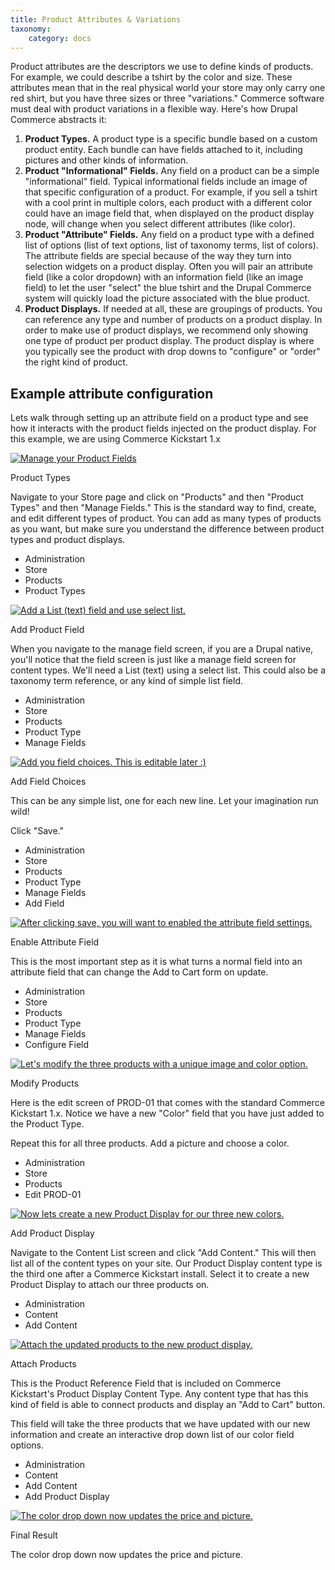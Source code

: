 ```yaml
---
title: Product Attributes & Variations
taxonomy:
    category: docs
---
```


<div class="docs-enhanced">
<p>Product attributes are the descriptors we use to define kinds of products. For example, we could describe a tshirt by the color and size. These attributes mean that in the real physical world your store may only carry one red shirt, but you have three sizes or three "variations." Commerce software must deal with product variations in a flexible way. Here's how Drupal Commerce abstracts it:</p>
<ol>
    <li><strong>Product Types.</strong> A product type is a specific bundle based on a custom product entity. Each bundle can have fields attached to it, including pictures and other kinds of information.</li>
    <li><strong>Product "Informational" Fields.</strong> Any field on a product can be a simple "informational" field. Typical informational fields include an image of that specific configuration of a product. For example, if you sell a tshirt with a cool print in multiple colors, each product with a different color could have an image field that, when displayed on the product display node, will change when you select different attributes (like color).</li>
    <li><strong>Product "Attribute" Fields.</strong> Any field on a product type with a defined list of options (list of text options, list of taxonomy terms, list of colors). The attribute fields are special because of the way they turn into selection widgets on a product display. Often you will pair an attribute field (like a color dropdown) with an information field (like an image field) to let the user "select" the blue tshirt and the Drupal Commerce system will quickly load the picture associated with the blue product.</li>
    <li><strong>Product Displays.</strong> If needed at all, these are groupings of products. You can reference any type and number of products on a product display. In order to make use of product displays, we recommend only showing one type of product per product display. The product display is where you typically see the product with drop downs to "configure" or "order" the right kind of product.</li>
</ol>

<H2>Example attribute configuration</H2>
<p>Lets walk through setting up an attribute field on a product type and see how it interacts with the product fields injected on the product display. For this example, we are using Commerce Kickstart 1.x</p>
<div class="screenshot screenshot-caption">
    <div class="img">
        <a href="/user/pages/02.commerce1/03.commerce-kickstart-2/03.Products/01.Adding-a-New-Product/02.Product Attributes-and-Variations/Prod-Attr-Step1.png"><img
        src="/user/pages/02.commerce1/03.commerce-kickstart-2/03.Products/01.Adding-a-New-Product/02.Product Attributes-and-Variations/Prod-Attr-Step1.png" alt="Manage your Product
        Fields" /></a>
    </div>
    <div class="caption">
        <p class="caption-title">Product Types</p>
        <p>Navigate to your Store page and click on "Products" and then "Product
        Types" and then "Manage Fields." This is the standard way to find,
        create, and edit different types of product. You can add as many types
        of products as you want, but make sure you understand the difference
        between product types and product displays.</p>
    </div>
    <ul class="screenshot_breadcrumbs">
        <li class="first">Administration</li>
        <li>Store</li>
        <li>Products</li>
        <li class="last">Product Types</li>
    </ul>
</div>

<div class="screenshot screenshot-caption">
    <div class="img">
        <a href="/user/pages/02.commerce1/03.commerce-kickstart-2/03.Products/01.Adding-a-New-Product/02.Product Attributes-and-Variations/Prod-Attr-Step2.png"><img
        src="/user/pages/02.commerce1/03.commerce-kickstart-2/03.Products/01.Adding-a-New-Product/02.Product Attributes-and-Variations/Prod-Attr-Step2.png" alt="Add a List (text) field
        and use select list." /></a>
    </div>
    <div class="caption">
        <p class="caption-title">Add Product Field</p>
        <p>When you navigate to the manage field screen, if you are a Drupal
        native, you'll notice that the field screen is just like a manage field
        screen for content types. We'll need a List (text) using a select list.
        This could also be a taxonomy term reference, or any kind of simple list
        field.</p>
    </div>
    <ul class="screenshot_breadcrumbs">
        <li class="first">Administration</li>
        <li>Store</li>
        <li>Products</li>
        <li>Product Type</li>
        <li class="last">Manage Fields</li>
    </ul>
</div>

<div class="screenshot screenshot-caption">
    <div class="img">
        <a href="/user/pages/02.commerce1/03.commerce-kickstart-2/03.Products/01.Adding-a-New-Product/02.Product Attributes-and-Variations/Prod-Attr-Step3.png"><img
        src="/user/pages/02.commerce1/03.commerce-kickstart-2/03.Products/01.Adding-a-New-Product/02.Product Attributes-and-Variations/Prod-Attr-Step3.png" alt="Add you field choices.
        This is editable later :)" /></a>
    </div>
    <div class="caption">
        <p class="caption-title">Add Field Choices</p>
        <p>This can be any simple list, one for each new line. Let your imagination run wild!</p>
        <p>Click "Save."</p>
    </div>
    <ul class="screenshot_breadcrumbs">
        <li class="first">Administration</li>
        <li>Store</li>
        <li>Products</li>
        <li>Product Type</li>
        <li>Manage Fields</li>
        <li class="last">Add Field</li>
    </ul>
</div>

<div class="screenshot screenshot-caption">
    <div class="img">
        <a href="/user/pages/02.commerce1/03.commerce-kickstart-2/03.Products/01.Adding-a-New-Product/02.Product Attributes-and-Variations/Prod-Attr-Step4.png"><img
        src="/user/pages/02.commerce1/03.commerce-kickstart-2/03.Products/01.Adding-a-New-Product/02.Product Attributes-and-Variations/Prod-Attr-Step4.png" alt="After clicking save, you
        will want to enabled the attribute field settings." /></a>
    </div>
    <div class="caption">
        <p class="caption-title">Enable Attribute Field</p>
        <p>This is the most important step as it is what turns a normal field
        into an attribute field that can change the Add to Cart form on
        update.</p>
    </div>
    <ul class="screenshot_breadcrumbs">
        <li class="first">Administration</li>
        <li>Store</li>
        <li>Products</li>
        <li>Product Type</li>
        <li>Manage Fields</li>
        <li class="last">Configure Field</li>
    </ul>
</div>

<div class="screenshot screenshot-caption">
    <div class="img">
        <a href="/user/pages/02.commerce1/03.commerce-kickstart-2/03.Products/01.Adding-a-New-Product/02.Product Attributes-and-Variations/Prod-Attr-Step5.png"><img
        src="/user/pages/02.commerce1/03.commerce-kickstart-2/03.Products/01.Adding-a-New-Product/02.Product Attributes-and-Variations/Prod-Attr-Step5.png" alt="Let's modify the three
        products with a unique image and color option." /></a>
    </div>
    <div class="caption">
        <p class="caption-title">Modify Products</p>
        <p>Here is the edit screen of PROD-01 that comes with the standard
        Commerce Kickstart 1.x. Notice we have a new "Color" field that you have
        just added to the Product Type.</p>
        <p>Repeat this for all three products. Add a picture and choose a
        color.</p>
    </div>
    <ul class="screenshot_breadcrumbs">
        <li class="first">Administration</li>
        <li>Store</li>
        <li>Products</li>
        <li class="last">Edit PROD-01</li>
    </ul>
</div>

<div class="screenshot screenshot-caption">
    <div class="img">
        <a href="/user/pages/02.commerce1/03.commerce-kickstart-2/03.Products/01.Adding-a-New-Product/02.Product Attributes-and-Variations/Prod-Attr-Step6.png"><img
        src="/user/pages/02.commerce1/03.commerce-kickstart-2/03.Products/01.Adding-a-New-Product/02.Product Attributes-and-Variations/Prod-Attr-Step6.png" alt="Now lets create a new
        Product Display for our three new colors." /></a>
    </div>
    <div class="caption">
        <p class="caption-title">Add Product Display</p>
        <p>Navigate to the Content List screen and click "Add Content." This
        will then list all of the content types on your site. Our Product
        Display content type is the third one after a Commerce Kickstart
        install. Select it to create a new Product Display to attach our three
        products on.</p>
    </div>
    <ul class="screenshot_breadcrumbs">
        <li class="first">Administration</li>
        <li>Content</li>
        <li class="last">Add Content</li>
    </ul>
</div>

<div class="screenshot screenshot-caption">
    <div class="img">
        <a href="/user/pages/02.commerce1/03.commerce-kickstart-2/03.Products/01.Adding-a-New-Product/02.Product Attributes-and-Variations/Prod-Attr-Step7.png"><img
        src="/user/pages/02.commerce1/03.commerce-kickstart-2/03.Products/01.Adding-a-New-Product/02.Product Attributes-and-Variations/Prod-Attr-Step7.png" alt="Attach the updated
        products to the new product display." /></a>
    </div>
    <div class="caption">
        <p class="caption-title">Attach Products</p>
        <p>This is the Product Reference Field that is included on Commerce
        Kickstart's Product Display Content Type. Any content type that has this
        kind of field is able to connect products and display an "Add to Cart"
        button. </p>
        <p>This field will take the three products that we have updated with our
        new information and create an interactive drop down list of our color
        field options.</p>
    </div>
    <ul class="screenshot_breadcrumbs">
        <li class="first">Administration</li>
        <li>Content</li>
        <li>Add Content</li>
        <li class="last">Add Product Display</li>
    </ul>
</div>

<div class="screenshot screenshot-caption">
    <div class="img">
        <a href="/user/pages/02.commerce1/03.commerce-kickstart-2/03.Products/01.Adding-a-New-Product/02.Product Attributes-and-Variations/Prod-Attr-Step8.png"><img
        src="/user/pages/02.commerce1/03.commerce-kickstart-2/03.Products/01.Adding-a-New-Product/02.Product Attributes-and-Variations/Prod-Attr-Step8.png" alt="The color drop down now
        updates the price and picture." /></a>
    </div>
    <div class="caption">
        <p class="caption-title">Final Result</p>
        <p>The color drop down now updates the price and picture.</p>
    </div>
</div>

</div>
